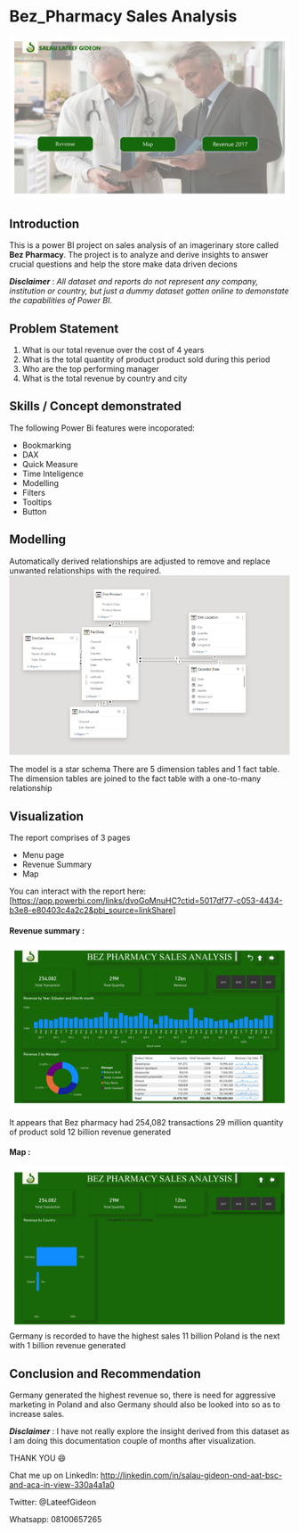 # Bez_Pharmacy Sales Analysis
![](SIDE_HUSTLE_page-0001.jpg)

## Introduction

This is a power BI project on sales analysis of an imagerinary store called **Bez Pharmacy**.
The project is to analyze and derive insights to answer crucial questions and help the store make data driven decions

**_Disclaimer_** : _All dataset and reports do not represent any company, institution or country, but just a dummy dataset gotten online to demonstate the capabilities of Power BI._

## Problem Statement 
1. What is our total revenue over the cost of 4 years
2. What is the total quantity of product product sold during this period
3. Who are the top performing manager
4. What is the total revenue by country and city

## Skills / Concept demonstrated

The following Power Bi features were incoporated: 
- Bookmarking
- DAX
- Quick Measure
- Time Inteligence
- Modelling
- Filters
- Tooltips
- Button

## Modelling 
Automatically derived relationships are adjusted to remove and replace unwanted relationships with the required. 
![](Bez_model.PNG)

The model is a star schema
There are 5 dimension tables and 1 fact  table. The dimension tables are joined to the fact table with a one-to-many relationship

## Visualization

The report comprises of 3 pages
- Menu page
- Revenue Summary
- Map

You can interact with the report here: [https://app.powerbi.com/links/dvoGoMnuHC?ctid=5017df77-c053-4434-b3e8-e80403c4a2c2&pbi_source=linkShare]

#### Revenue summary :
![](SIDE_HUSTLE_page-0002.jpg)

It appears that Bez pharmacy had 254,082 transactions
29 million quantity of product sold
12 billion revenue generated

#### Map :
![](SIDE_HUSTLE_page-0003.jpg)
Germany is recorded to have the highest sales 11 billion
Poland is the next with 1 billion revenue generated

## Conclusion and Recommendation
Germany generated the highest revenue so, there is need for aggressive marketing in Poland and also Germany should also be looked into so as to increase sales.

**_Disclaimer_** : I have not really explore the insight derived from this dataset as I am doing this documentation couple of months after visualization.

THANK YOU 😄

Chat me up on Linkedln: http://linkedin.com/in/salau-gideon-ond-aat-bsc-and-aca-in-view-330a4a1a0

Twitter: @LateefGideon

Whatsapp: 08100657265





